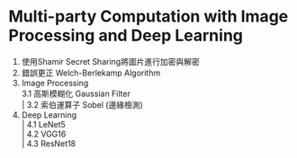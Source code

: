 # Multi-party Computation with Image Processing and Deep Learning
1. 使用Shamir Secret Sharing將圖片進行加密與解密
2. 錯誤更正 Welch-Berlekamp Algorithm
3. Image Processing\
     3.1 高斯模糊化 Gaussian Filter\
    | 3.2 索伯運算子 Sobel (邊緣檢測)
4. Deep Learning \
    | 4.1 LeNet5\
    | 4.2 VGG16\
    | 4.3 ResNet18
